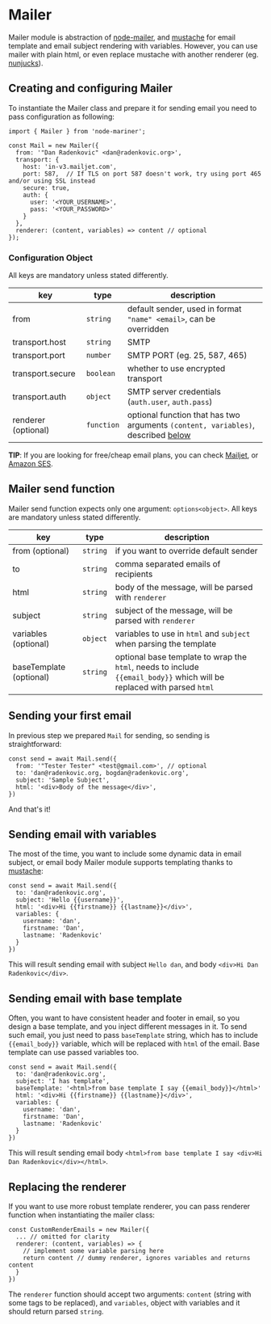 # Mailer

Mailer module is abstraction of [node-mailer](https://nodemailer.com/about/),
and [mustache](https://mustache.github.io/) for email template and email subject 
rendering with variables. However, you can use mailer with plain html, or even
replace mustache with another renderer (eg. [nunjucks](https://mozilla.github.io/nunjucks/)).

## Creating and configuring Mailer

To instantiate the Mailer class and prepare it for sending email you need to pass configuration as following:

```
import { Mailer } from 'node-mariner';

const Mail = new Mailer({
  from: '"Dan Radenkovic" <dan@radenkovic.org>',
  transport: {
    host: 'in-v3.mailjet.com',
    port: 587,  // If TLS on port 587 doesn't work, try using port 465 and/or using SSL instead
    secure: true,
    auth: {
      user: '<YOUR_USERNAME>',
      pass: '<YOUR_PASSWORD>'
    }
  },
  renderer: (content, variables) => content // optional
});

```

### Configuration Object

All keys are mandatory unless stated differently.

| key                | type     | description                                                                                   |
| -------------------|----------|-----------------------------------------------------------------------------------------------|
| from               | `string` | default sender, used in format `"name" <email>`, can be overridden                            |
| transport.host     | `string` | SMTP                                                                                          |
| transport.port     | `number` | SMTP PORT (eg. 25, 587, 465)                                                                  |
| transport.secure   | `boolean`| whether to use encrypted transport                                                            |
| transport.auth     | `object` | SMTP server credentials (`auth.user`, `auth.pass`)                                            |
| renderer (optional)| `function` | optional function that has two arguments `(content, variables)`, described [below](#replacing-the-renderer)|

**TIP**: If you are looking for free/cheap email plans, you can check [Mailjet](https://www.mailjet.com/), or [Amazon SES](https://aws.amazon.com/ses/).

## Mailer send function

Mailer send function expects only one argument: `options<object>`. All keys are mandatory unless stated differently.

| key                | type     | description                                                                                   |
| -------------------|----------|-----------------------------------------------------------------------------------------------|
| from (optional)    | `string` | if you want to override default sender                                                        |
| to                 | `string`| comma separated emails of recipients                                                           |
| html               | `string` | body of the message, will be parsed with `renderer`                                           |
| subject            | `string` | subject of the message, will be parsed with `renderer`                                        |
| variables (optional)| `object` | variables to use in `html` and `subject` when parsing the template                           |
| baseTemplate (optional) | `string` | optional base template to wrap the `html`, needs to include `{{email_body}}` which will be replaced with parsed `html`|


## Sending your first email

In previous step we prepared `Mail` for sending, so sending is straightforward:

```
const send = await Mail.send({
  from: '"Tester Tester" <test@gmail.com>', // optional
  to: 'dan@radenkovic.org, bogdan@radenkovic.org',
  subject: 'Sample Subject',
  html: '<div>Body of the message</div>',
})
```

And that's it!


## Sending email with variables

The most of the time, you want to include some dynamic data in email subject, or email body
Mailer module supports templating thanks to [mustache](https://mustache.github.io/):

```
const send = await Mail.send({
  to: 'dan@radenkovic.org',
  subject: 'Hello {{username}}',
  html: '<div>Hi {{firstname}} {{lastname}}</div>',
  variables: {
    username: 'dan',
    firstname: 'Dan',
    lastname: 'Radenkovic'
  }
})
```

This will result sending email with subject `Hello dan`, and body `<div>Hi Dan Radenkovic</div>`.

## Sending email with base template

Often, you want to have consistent header and footer in email, so you design a 
base template, and you inject different messages in it. To send such email, you
just need to pass `baseTemplate` string, which has to include `{{email_body}}` variable,
which will be replaced with `html` of the email. Base template can use passed variables too.


```
const send = await Mail.send({
  to: 'dan@radenkovic.org',
  subject: 'I has template',
  baseTemplate: '<html>from base template I say {{email_body}}</html>'
  html: '<div>Hi {{firstname}} {{lastname}}</div>',
  variables: {
    username: 'dan',
    firstname: 'Dan',
    lastname: 'Radenkovic'
  }
})
```

This will result sending email body 
`<html>from base template I say <div>Hi Dan Radenkovic</div></html>`.

## Replacing the renderer

If you want to use more robust template renderer, you can pass renderer function
when instantiating the mailer class:

```
const CustomRenderEmails = new Mailer({
  ... // omitted for clarity
  renderer: (content, variables) => {
    // implement some variable parsing here
    return content // dummy renderer, ignores variables and returns content
  }
})
```

The `renderer` function should accept two arguments: `content` (string with some tags to be replaced), and `variables`,
object with variables and it should return parsed `string`.




